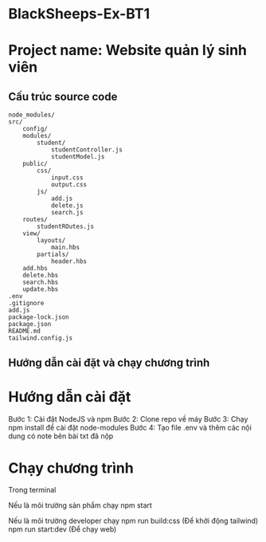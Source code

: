 # BlackSheeps-Ex-BT1

# Project name: Website quản lý sinh viên

## Cấu trúc source code
```
node_modules/
src/
    config/
    modules/
        student/
            studentController.js
            studentModel.js
    public/
        css/
            input.css
            output.css
        js/
            add.js
            delete.js
            search.js
    routes/
        studentROutes.js
    view/
        layouts/
            main.hbs
        partials/
            header.hbs
    add.hbs
    delete.hbs
    search.hbs
    update.hbs
.env
.gitignore
add.js
package-lock.json
package.json
README.md
tailwind.config.js
```

## Hướng dẫn cài đặt và chạy chương trình

# Hướng dẫn cài đặt
Bước 1: Cài đặt NodeJS và npm
Bước 2: Clone repo về máy
Bước 3: Chạy npm install để cài đặt node-modules
Bước 4: Tạo file .env và thêm các nội dung có note bên bài txt đã nộp

# Chạy chương trình
Trong terminal

Nếu là môi trường sản phẩm chạy npm start

Nếu là môi trường developer chạy
    npm run build:css (Để khởi động tailwind)
    npm run start:dev (Để chạy web)
